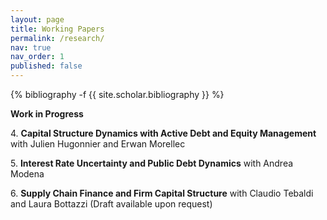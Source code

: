 ```yaml
---
layout: page
title: Working Papers
permalink: /research/
nav: true
nav_order: 1
published: false
---
```


<!-- _pages/publications.md -->
<div class="publications">

{% bibliography -f {{ site.scholar.bibliography }} %}

</div>

**Work in Progress**

4\. **Capital Structure Dynamics with Active Debt and Equity Management** with Julien Hugonnier and Erwan Morellec

5\. **Interest Rate Uncertainty and Public Debt Dynamics** with Andrea Modena

6\. **Supply Chain Finance and Firm Capital Structure** with Claudio Tebaldi and Laura Bottazzi (Draft available upon request)
